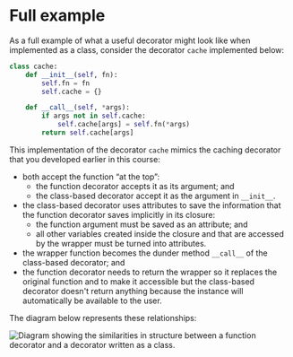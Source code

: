 # Full example

As a full example of what a useful decorator might look like when implemented as a class, consider the decorator `cache` implemented below:

```python
class cache:
    def __init__(self, fn):
        self.fn = fn
        self.cache = {}

    def __call__(self, *args):
        if args not in self.cache:
            self.cache[args] = self.fn(*args)
        return self.cache[args]
```

This implementation of the decorator `cache` mimics the caching decorator that you developed earlier in this course:

 - both accept the function “at the top”:
   - the function decorator accepts it as its argument; and
   - the class-based decorator accept it as the argument in `__init__`.
 - the class-based decorator uses attributes to save the information that the function decorator saves implicitly in its closure:
   - the function argument must be saved as an attribute; and
   - all other variables created inside the closure and that are accessed by the wrapper must be turned into attributes.
 - the wrapper function becomes the dunder method `__call__` of the class-based decorator; and
 - the function decorator needs to return the wrapper so it replaces the original function and to make it accessible but the class-based decorator doesn't return anything because the instance will automatically be available to the user.

The diagram below represents these relationships:

![Diagram showing the similarities in structure between a function decorator and a decorator written as a class.](class_vs_function.png)

